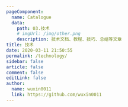 ```yaml
---
pageComponent:
  name: Catalogue
  data:
    path: 03.技术
    # imgUrl: /img/other.png
    description: 技术文档、教程、技巧、总结等文章
title: 技术
date: 2020-03-11 21:50:55
permalink: /technology/
sidebar: false
article: false
comment: false
editLink: false
author:
  name: wuxin0011
  link: https://github.com/wuxin0011
---
```

